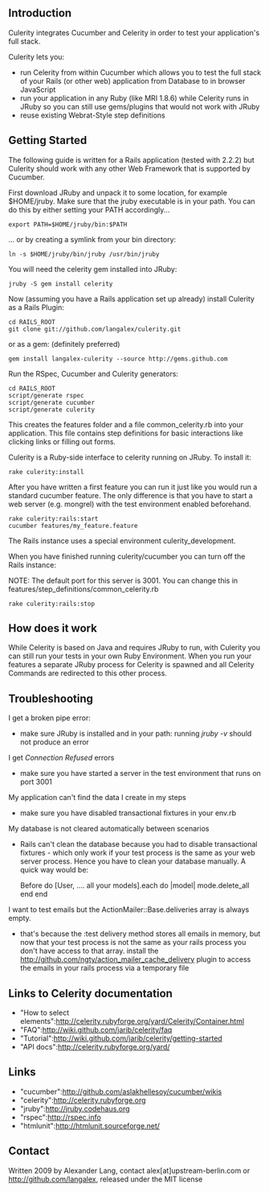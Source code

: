 ## Introduction

Culerity integrates Cucumber and Celerity in order to test your application's full stack.

Culerity lets you:
* run Celerity from within Cucumber which allows you to test the full stack of your Rails (or other web) application from Database to in browser JavaScript
* run your application in any Ruby (like MRI 1.8.6) while Celerity runs in JRuby so you can still use gems/plugins that would not work with JRuby
* reuse existing Webrat-Style step definitions

## Getting Started

The following guide is written for a Rails application (tested with 2.2.2) but Culerity should work with any other Web Framework that is supported by Cucumber.

First download JRuby and unpack it to some location, for example $HOME/jruby. Make sure that the jruby executable is in your path. You can do this by either setting your PATH accordingly...

    export PATH=$HOME/jruby/bin:$PATH
 
... or by creating a symlink from your bin directory:

    ln -s $HOME/jruby/bin/jruby /usr/bin/jruby

You will need the celerity gem installed into JRuby:

    jruby -S gem install celerity

Now (assuming you have a Rails application set up already) install Culerity as a Rails Plugin:

    cd RAILS_ROOT
    git clone git://github.com/langalex/culerity.git

or as a gem: (definitely preferred)

    gem install langalex-culerity --source http://gems.github.com
 
Run the RSpec, Cucumber and Culerity generators:

    cd RAILS_ROOT
    script/generate rspec
    script/generate cucumber
    script/generate culerity

This creates the features folder and a file common_celerity.rb into your application. This file contains step definitions for basic interactions like clicking links or filling out forms.

Culerity is a Ruby-side interface to celerity running on JRuby. To install it:

    rake culerity:install
 
After you have written a first feature you can run it just like you would run a standard cucumber feature. The only difference is that you have to start a web server (e.g. mongrel) with the test environment enabled beforehand.

    rake culerity:rails:start
    cucumber features/my_feature.feature

The Rails instance uses a special environment culerity_development.

When you have finished running culerity/cucumber you can turn off the Rails instance:

NOTE: The default port for this server is 3001. You can change this in features/step_definitions/common_celerity.rb

    rake culerity:rails:stop

## How does it work

While Celerity is based on Java and requires JRuby to run, with Culerity you can still run your tests in your own Ruby Environment. When you run your features a separate JRuby process for Celerity is spawned and all Celerity Commands are redirected to this other process.

## Troubleshooting

I get a broken pipe error:

* make sure JRuby is installed and in your path: running _jruby -v_ should not produce an error

I get _Connection Refused_ errors

* make sure you have started a server in the test environment that runs on port 3001

My application can't find the data I create in my steps

* make sure you have disabled transactional fixtures in your env.rb

My database is not cleared automatically between scenarios

* Rails can't clean the database because you had to disable transactional fixtures - which only work if your test process is the same as your web server process. Hence you have to clean your database manually. A quick way would be:

    Before do
      [User, .... all your models].each do |model|
        mode.delete_all
      end
    end

I want to test emails but the ActionMailer::Base.deliveries array is always empty.

* that's because the :test delivery method stores all emails in memory, but now that your test process is not the same as your rails process you don't have access to that array. install the http://github.com/ngty/action_mailer_cache_delivery plugin to access the emails in your rails process via a temporary file


## Links to Celerity documentation

* "How to select elements":http://celerity.rubyforge.org/yard/Celerity/Container.html
* "FAQ":http://wiki.github.com/jarib/celerity/faq
* "Tutorial":http://wiki.github.com/jarib/celerity/getting-started
* "API docs":http://celerity.rubyforge.org/yard/

## Links

* "cucumber":http://github.com/aslakhellesoy/cucumber/wikis
* "celerity":http://celerity.rubyforge.org
* "jruby":http://jruby.codehaus.org
* "rspec":http://rspec.info
* "htmlunit":http://htmlunit.sourceforge.net/

## Contact

Written 2009 by Alexander Lang, contact alex[at]upstream-berlin.com or http://github.com/langalex, released under the MIT license